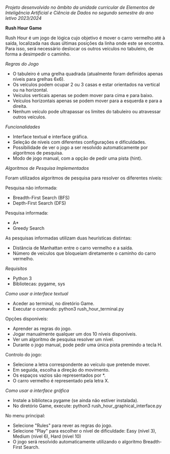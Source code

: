 *Projeto desenvolvido no âmbito da unidade curricular de Elementos de Inteligência Artificial e Ciência de Dados no segundo semestre do ano letivo 2023/2024*

**Rush Hour Game**


Rush Hour é um jogo de lógica cujo objetivo é mover o carro vermelho até à saída, localizada nas duas últimas posições da linha onde este se encontra. Para isso, será necessário deslocar os outros veículos no tabuleiro, de forma a desimpedir o caminho.

*Regras do Jogo*
- O tabuleiro é uma grelha quadrada (atualmente foram definidos apenas níveis para grelhas 6x6).
- Os veículos podem ocupar 2 ou 3 casas e estar orientados na vertical ou na horizontal.
- Veículos verticais apenas se podem mover para cima e para baixo.
- Veículos horizontais apenas se podem mover para a esquerda e para a direita.
- Nenhum veículo pode ultrapassar os limites do tabuleiro ou atravessar outros veículos.

*Funcionalidades*
- Interface textual e interface gráfica.
- Seleção de níveis com diferentes configurações e dificuldades.
- Possibilidade de ver o jogo a ser resolvido automaticamente por algoritmos de pesquisa.
- Modo de jogo manual, com a opção de pedir uma pista (hint).

*Algoritmos de Pesquisa Implementados*

Foram utilizados algoritmos de pesquisa para resolver os diferentes níveis:

Pesquisa não informada:
- Breadth-First Search (BFS)
- Depth-First Search (DFS)

Pesquisa informada:
- A*
- Greedy Search

As pesquisas informadas utilizam duas heurísticas distintas:
- Distância de Manhattan entre o carro vermelho e a saída.
- Número de veículos que bloqueiam diretamente o caminho do carro vermelho.

*Requisitos*
- Python 3
- Bibliotecas: pygame, sys

*Como usar a interface textual*
- Aceder ao terminal, no diretório Game.
- Executar o comando: python3 rush_hour_terminal.py
  
Opções disponíveis:
- Aprender as regras do jogo.
- Jogar manualmente qualquer um dos 10 níveis disponíveis.
- Ver um algoritmo de pesquisa resolver um nível.
- Durante o jogo manual, pode pedir uma única pista premindo a tecla H.

Controlo do jogo:
- Selecione a letra correspondente ao veículo que pretende mover.
- Em seguida, escolha a direção do movimento.
- Os espaços vazios são representados por *.
- O carro vermelho é representado pela letra X.


*Como usar a interface gráfica*
- Instale a biblioteca pygame (se ainda não estiver instalada).
- No diretório Game, execute: python3 rush_hour_graphical_interface.py

No menu principal:
- Selecione "Rules" para rever as regras do jogo.
- Selecione "Play" para escolher o nível de dificuldade: Easy (nível 3), Medium (nível 6), Hard (nível 10)
- O jogo será resolvido automaticamente utilizando o algoritmo Breadth-First Search.
